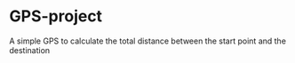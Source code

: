 # GPS-project
A simple GPS to calculate the total distance between the start point and the destination
